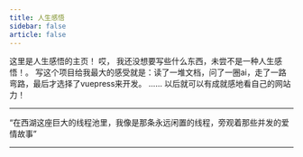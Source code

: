 ```yaml
---
title: 人生感悟
sidebar: false
article: false
---
```

这里是人生感悟的主页！
哎， 我还没想要写些什么东西，未尝不是一种人生感悟！。
写这个项目给我最大的感受就是：读了一堆文档，问了一圈ai，走了一路弯路，最后才选择了vuepress来开发。
......
以后就可以有成就感地看自己的网站力！

---

“在西湖这座巨大的线程池里，我像是那条永远闲置的线程，旁观着那些并发的爱情故事”

---

